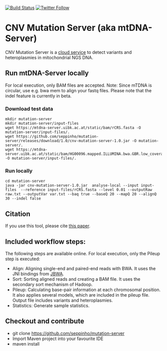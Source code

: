 [![Build Status](https://travis-ci.org/seppinho/mutation-server.svg?branch=master)](https://travis-ci.org/seppinho/mutation-server)
[![Twitter Follow](https://img.shields.io/twitter/follow/mtdnaserver.svg?style=social&label=Follow)](https://twitter.com/mtdnaserver)

# CNV Mutation Server (aka mtDNA-Server)

CNV Mutation Server is a [cloud service](https://mtdna-server.uibk.ac.at) to detect variants and heteroplasmies in mitochondrial NGS DNA. 

## Run mtDNA-Server locally

For local execution, only BAM files are accepted. Note: Since mTDNA is circular, use e.g. bwa mem to align your fastq files. Please note that the indel feature is currently in beta. 

### Download test data
```
mkdir mutation-server
mkdir mutation-server/input-files
wget https://mtdna-server.uibk.ac.at/static/bam/rCRS.fasta -O mutation-server/input-files/.
wget https://github.com/seppinho/mutation-server/releases/download/1.0/cnv-mutation-server-1.0.jar -O mutation-server/.
wget https://mtdna-server.uibk.ac.at/static/bam/HG00096.mapped.ILLUMINA.bwa.GBR.low_coverage.20101123.bam  -O mutation-server/input-files/.
```
### Run locally
```
cd mutation-server
java -jar cnv-mutation-server-1.0.jar  analyse-local --input input-files  --reference input-files/rCRS.fasta --level 0.01 --outputRaw raw.txt --outputVar var.txt --baq true --baseQ 20 --mapQ 20 --alignQ 30 --indel false
```

## Citation

If you use this tool, please cite [this paper](http://nar.oxfordjournals.org/content/early/2016/04/15/nar.gkw247.full).

## Included workflow steps:

The following steps are available online. For local execution, only the Pileup step is executed:

* Align: Aligning single-end and paired-end reads with BWA. It uses the JNI bindings from [JBWA](https://github.com/lindenb/jbwa). 
* Sort: Sorting aligned reads and creating a BAM file. It uses the secondary sort mechanism of Hadoop. 
* Pileup: Calculating base-pair information at each chromosomal position. It also applies several models, which are included in the pileup file. Output file includes variants and heteroplasmies.
* Statistics: Generate sample statistics.

## Checkout and contribute
* git clone https://github.com/seppinho/mutation-server
* Import Maven project into your favourite IDE
* maven install
